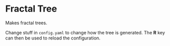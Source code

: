 # Fractal Tree

Makes fractal trees.

Change stuff in `config.yaml` to change how the tree is generated.
The **R** key can then be used to reload the configuration.